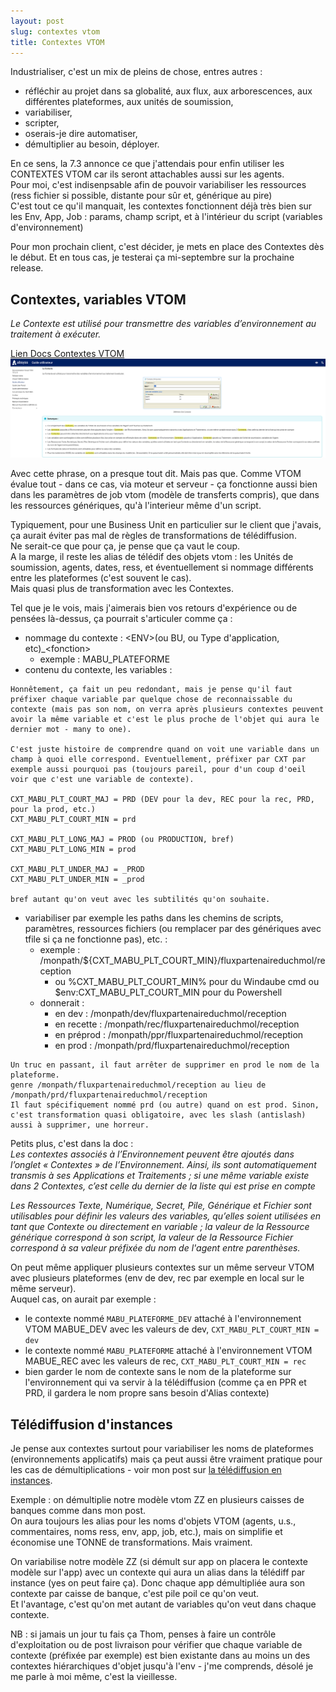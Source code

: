 ```yaml
---
layout: post
slug: contextes vtom
title: Contextes VTOM
---
```

Industrialiser, c'est un mix de pleins de chose, entres autres : 
 * réfléchir au projet dans sa globalité, aux flux, aux arborescences, aux différentes plateformes, aux unités de soumission,
 * variabiliser,
 * scripter,
 * oserais-je dire automatiser,
 * démultiplier au besoin, déployer.

En ce sens, la 7.3 annonce ce que j'attendais pour enfin utiliser les CONTEXTES VTOM car ils seront attachables aussi sur les agents.  
Pour moi, c'est indisenpsable afin de pouvoir variabiliser les ressources (ress fichier si possible, distante pour sûr et, générique au pire)  
C'est tout ce qu'il manquait, les contextes fonctionnent déjà très bien sur les Env, App, Job : params, champ script, et à l'intérieur du script (variables d'environnement)  

Pour mon prochain client, c'est décider, je mets en place des Contextes dès le début.
Et en tous cas, je testerai ça mi-septembre sur la prochaine release.  

## Contextes, variables VTOM
*Le Contexte est utilisé pour transmettre des variables d’environnement au traitement à exécuter.*  

[Lien Docs Contextes VTOM](https://docs.absyss.com/vtom/731a/fr/Visual_TOM_Guide_Utilisateur/?h=contextes#le-contexte)  
![Docs contextes VTOM](/assets/img/contextes_variables_vtom.png)

Avec cette phrase, on a presque tout dit. 
Mais pas que. Comme VTOM évalue tout - dans ce cas, via moteur et serveur - ça fonctionne aussi bien dans les paramètres de job vtom (modèle de transferts compris), que dans les ressources génériques, qu'à l'interieur même d'un script.  

Typiquement, pour une Business Unit en particulier sur le client que j'avais, ça aurait éviter pas mal de règles de transformations de télédiffusion.  
Ne serait-ce que pour ça, je pense que ça vaut le coup.  
A la marge, il reste les alias de télédif des objets vtom : les Unités de soumission, agents, dates, ress, et éventuellement si nommage différents entre les plateformes (c'est souvent le cas).  
Mais quasi plus de transformation avec les Contextes.  

Tel que je le vois, mais j'aimerais bien vos retours d'expérience ou de pensées là-dessus, ça pourrait s'articuler comme ça :  
 * nommage du contexte : &lt;ENV&gt;(ou BU, ou Type d'application, etc)_&lt;fonction&gt;
    * exemple : MABU_PLATEFORME
 * contenu du contexte, les variables :

```
Honnêtement, ça fait un peu redondant, mais je pense qu'il faut préfixer chaque variable par quelque chose de reconnaissable du contexte (mais pas son nom, on verra après plusieurs contextes peuvent avoir la même variable et c'est le plus proche de l'objet qui aura le dernier mot - many to one).  

C'est juste histoire de comprendre quand on voit une variable dans un champ à quoi elle correspond. Eventuellement, préfixer par CXT par exemple aussi pourquoi pas (toujours pareil, pour d'un coup d'oeil voir que c'est une variable de contexte).  

CXT_MABU_PLT_COURT_MAJ = PRD (DEV pour la dev, REC pour la rec, PRD, pour la prod, etc.)
CXT_MABU_PLT_COURT_MIN = prd

CXT_MABU_PLT_LONG_MAJ = PROD (ou PRODUCTION, bref)
CXT_MABU_PLT_LONG_MIN = prod

CXT_MABU_PLT_UNDER_MAJ = _PROD
CXT_MABU_PLT_UNDER_MIN = _prod

bref autant qu'on veut avec les subtilités qu'on souhaite.  
```

 * variabiliser par exemple les paths dans les chemins de scripts, paramètres, ressources fichiers (ou remplacer par des génériques avec tfile si ça ne fonctionne pas), etc. :
   * exemple : /monpath/${CXT_MABU_PLT_COURT_MIN}/fluxpartenaireduchmol/reception
     * ou %CXT_MABU_PLT_COURT_MIN% pour du Windaube cmd ou $env:CXT_MABU_PLT_COURT_MIN pour du Powershell
   * donnerait :
     * en dev     : /monpath/dev/fluxpartenaireduchmol/reception
     * en recette : /monpath/rec/fluxpartenaireduchmol/reception
     * en préprod : /monpath/ppr/fluxpartenaireduchmol/reception
     * en prod    : /monpath/prd/fluxpartenaireduchmol/reception

```
Un truc en passant, il faut arrêter de supprimer en prod le nom de la plateforme.
genre /monpath/fluxpartenaireduchmol/reception au lieu de /monpath/prd/fluxpartenaireduchmol/reception  
Il faut spécifiquement nommé prd (ou autre) quand on est prod. Sinon, c'est transformation quasi obligatoire, avec les slash (antislash) aussi à supprimer, une horreur.  
```

Petits plus, c'est dans la doc :  
*Les contextes associés à l’Environnement peuvent être ajoutés dans l’onglet « Contextes » de l’Environnement. Ainsi, ils sont automatiquement transmis à ses Applications et Traitements ; si une même variable existe dans 2 Contextes, c’est celle du dernier de la liste qui est prise en compte*  

*Les Ressources Texte, Numérique, Secret, Pile, Générique et Fichier sont utilisables pour définir les valeurs des variables, qu’elles soient utilisées en tant que Contexte ou directement en variable ; la valeur de la Ressource générique correspond à son script, la valeur de la Ressource Fichier correspond à sa valeur préfixée du nom de l'agent entre parenthèses.*

On peut même appliquer plusieurs contextes sur un même serveur VTOM avec plusieurs plateformes (env de dev, rec par exemple en local sur le même serveur).  
Auquel cas, on aurait par exemple : 
 * le contexte nommé `MABU_PLATEFORME_DEV` attaché à l'environnement VTOM MABUE_DEV avec les valeurs de dev,
 `CXT_MABU_PLT_COURT_MIN = dev`
 * le contexte nommé `MABU_PLATEFORME`     attaché à l'environnement VTOM MABUE_REC avec les valeurs de rec,
 `CXT_MABU_PLT_COURT_MIN = rec`
 * bien garder le nom de contexte sans le nom de la plateforme sur l'environnement qui va servir à la télédiffusion (comme ça en PPR et PRD, il gardera le nom propre sans besoin d'Alias contexte)

## Télédiffusion d'instances
Je pense aux contextes surtout pour variabiliser les noms de plateformes (environnements applicatifs) mais ça peut aussi être vraiment pratique pour les cas de démultiplications - voir mon post sur [la télédiffusion en instances](/telediffusion-instance-vtom-modele-demultiplication-couloir.html).  

Exemple : on démultiplie notre modèle vtom ZZ en plusieurs caisses de banques comme dans mon post.  
On aura toujours les alias pour les noms d'objets VTOM (agents, u.s., commentaires, noms ress, env, app, job, etc.), mais on simplifie et économise une TONNE de transformations. Mais vraiment.  

On variabilise notre modèle ZZ (si démult sur app on placera le contexte modèle sur l'app) avec un contexte qui aura un alias dans la télédiff par instance (yes on peut faire ça).
Donc chaque app démultipliée aura son contexte par caisse de banque, c'est pile poil ce qu'on veut.  
Et l'avantage, c'est qu'on met autant de variables qu'on veut dans chaque contexte.  

NB : si jamais un jour tu fais ça Thom, penses à faire un contrôle d'exploitation ou de post livraison pour vérifier que chaque variable de contexte (préfixée par exemple) est bien existante dans au moins un des contextes hiérarchiques d'objet jusqu'à l'env - j'me comprends, désolé je me parle à moi même, c'est la vieillesse.  
